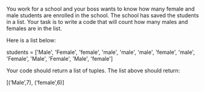 You work for a school and your boss wants to know how many
female and male students are enrolled in the school. The school
has saved the students in a list. Your task is to write a code that
will count how many males and females are in the list.

Here is a list below:

students = ['Male', 'Female', 'female', 'male', 'male', 'male',
'female', 'male', 'Female', 'Male', 'Female', 'Male', 'female']

Your code should return a list of tuples.
The list above should return:

[(‘Male’,7), (‘female’,6)]
